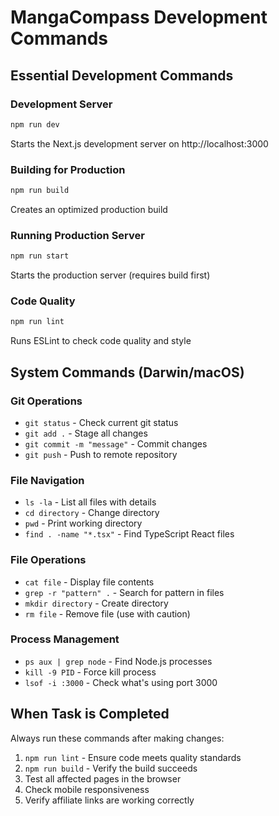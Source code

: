# MangaCompass Development Commands

## Essential Development Commands

### Development Server
```bash
npm run dev
```
Starts the Next.js development server on http://localhost:3000

### Building for Production
```bash
npm run build
```
Creates an optimized production build

### Running Production Server
```bash
npm run start
```
Starts the production server (requires build first)

### Code Quality
```bash
npm run lint
```
Runs ESLint to check code quality and style

## System Commands (Darwin/macOS)

### Git Operations
- `git status` - Check current git status
- `git add .` - Stage all changes
- `git commit -m "message"` - Commit changes
- `git push` - Push to remote repository

### File Navigation
- `ls -la` - List all files with details
- `cd directory` - Change directory
- `pwd` - Print working directory
- `find . -name "*.tsx"` - Find TypeScript React files

### File Operations
- `cat file` - Display file contents
- `grep -r "pattern" .` - Search for pattern in files
- `mkdir directory` - Create directory
- `rm file` - Remove file (use with caution)

### Process Management
- `ps aux | grep node` - Find Node.js processes
- `kill -9 PID` - Force kill process
- `lsof -i :3000` - Check what's using port 3000

## When Task is Completed

Always run these commands after making changes:
1. `npm run lint` - Ensure code meets quality standards
2. `npm run build` - Verify the build succeeds
3. Test all affected pages in the browser
4. Check mobile responsiveness
5. Verify affiliate links are working correctly
